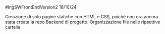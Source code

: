 #IngSWFrontEndVersion2
18/10/24

Creazione di solo pagine statiche con HTML e CSS, poichè non era ancora stata creata la repo Backend di progetto.
Organizzazione file nelle ripsettive cartelle

